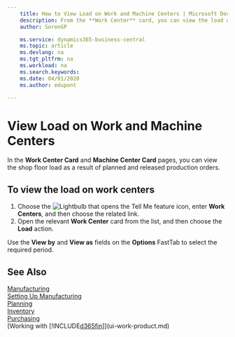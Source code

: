 ```yaml
---
    title: How to View Load on Work and Machine Centers | Microsoft Docs
    description: From the **Work Center** card, you can view the load on the work centers as a result of released production orders.
    author: SorenGP

    ms.service: dynamics365-business-central
    ms.topic: article
    ms.devlang: na
    ms.tgt_pltfrm: na
    ms.workload: na
    ms.search.keywords:
    ms.date: 04/01/2020
    ms.author: edupont

---
```

# View Load on Work and Machine Centers
In the **Work Center Card** and **Machine Center Card** pages, you can view the shop floor load as a result of planned and released production orders.    

## To view the load on work centers  
1.  Choose the ![Lightbulb that opens the Tell Me feature](media/ui-search/search_small.png "Tell me what you want to do") icon, enter **Work Centers**, and then choose the related link.  
2.  Open the relevant **Work Center** card from the list, and then choose the **Load** action.  

Use the **View by** and **View as** fields on the **Options** FastTab to select the required period.  

## See Also  
[Manufacturing](production-manage-manufacturing.md)    
[Setting Up Manufacturing](production-configure-production-processes.md)  
[Planning](production-planning.md)      
[Inventory](inventory-manage-inventory.md)  
[Purchasing](purchasing-manage-purchasing.md)  
[Working with [!INCLUDE[d365fin](includes/d365fin_md.md)]](ui-work-product.md)
